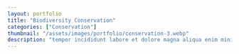 ```yaml
---
layout: portfolio
title: "Biodiversity Conservation"
categories: ["Conservation"]
thumbnail: "/assets/images/portfolio/conservation-3.webp"
description: "tempor incididunt labore et dolore magna aliqua enim minim veniam quis nostrud exercitation ullamco laboris nisi aliquip commodo consequat.duis aute irure"
---
```

